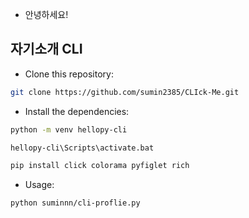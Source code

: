 - 안녕하세요!

## 자기소개 CLI
- Clone this repository:
```sh
git clone https://github.com/sumin2385/CLIck-Me.git
```
- Install the dependencies:
```sh
python -m venv hellopy-cli

hellopy-cli\Scripts\activate.bat

pip install click colorama pyfiglet rich
```
- Usage:
```
python suminnn/cli-proflie.py
```